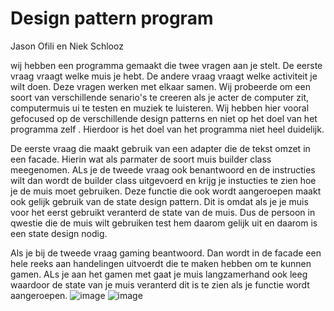 # Design pattern program

Jason Ofili en Niek Schlooz

wij hebben een programma gemaakt die twee vragen aan je stelt. De eerste vraag vraagt welke muis je hebt. De andere vraag vraagt welke activiteit je wilt doen. Deze vragen werken met elkaar samen. Wij probeerde om een soort van verschillende senario's te creeren als je acter de computer zit, computermuis ui te testen en muziek te luisteren. Wij hebben hier vooral gefocused op de verschillende design patterns en niet op het doel van het programma zelf . Hierdoor is het doel van het programma niet heel duidelijk.
 
De eerste vraag die maakt gebruik van een adapter die de tekst omzet in een facade. Hierin wat als parmater de soort muis builder class meegenomen. ALs je de tweede vraag ook benantwoord en de instructies wilt dan wordt de builder class uitgevoerd en krijg je instucties te zien hoe je de muis moet gebruiken. Deze functie die ook wordt aangeroepen maakt ook gelijk gebruik van de state design pattern. Dit is omdat als je je muis voor het eerst gebruikt veranterd de state van de muis. Dus de persoon in qwestie die de muis wilt gebruiken test hem daarom gelijk uit en daarom  is een state design nodig. 

Als je bij de tweede vraag gaming beantwoord. Dan wordt in de facade een hele reeks aan handelingen uitvoerdt die te maken hebben om te kunnen gamen. ALs je aan het gamen met gaat je muis langzamerhand ook leeg waardoor de state van je muis veranterd dit is te zien als je functie wordt aangeroepen.
![image](https://user-images.githubusercontent.com/90184159/213722614-953ca748-f544-4a4b-ba22-181b0c0dd77d.png)
![image](https://user-images.githubusercontent.com/90184159/213722751-965a7b0b-8b89-4bca-803e-f13fa2c145be.png)

